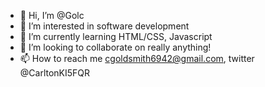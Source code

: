 - 👋 Hi, I’m @Golc
- 👀 I’m interested in software development 
- 🌱 I’m currently learning HTML/CSS, Javascript
- 💞️ I’m looking to collaborate on really anything!
- 📫 How to reach me  cgoldsmith6942@gmail.com, twitter @CarltonKI5FQR

<!---
Golc/Golc is a ✨ special ✨ repository because its `README.md` (this file) appears on your GitHub profile.
You can click the Preview link to take a look at your changes.
--->
